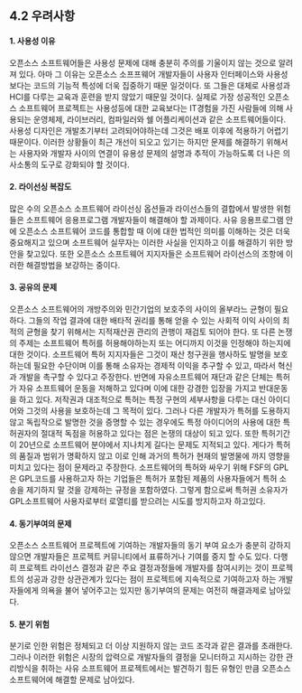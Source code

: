 ## 4.2 우려사항

#### 1. 사용성 이유
오픈소스 소프트웨어들은 사용성 문제에 대해 충분히 주의를 기울이지 않는 것으로 알려져 있다. 아마 그 이유는 오픈소스 소프프웨어 개발자들이 사용자 인터페이스와 사용성보다는 코드의 기능적 특성에 더욱 집중하기 때문 일것이다. 또 그들은 대체로 사용성과 HCI를 다루는 교육과 훈련을 받지 않았기 때문일 것이다. 실제로 가장 성공적인 오픈소스 소프트웨어 프로젝트는 사용성등에 대한 교육보다는 IT경험을 가진 사람들에 의해 사용되는 운영체제, 라이브러리, 컴파일러와 쉘 어플리케이션과 같은 소프트웨어들이다. 사용성 디자인은 개발초기부터 고려되어야하는데 그것은 배포 이후에 적용하기 어렵기 때문이다.
 이러한 상황들이 최근 개선이 되오고 있기는 하지만 문제를 해결하기 위해서는 사용자와 개발자 사이의 연결이 유용성 문제의 설명과 추적이 가능하도록 더 나은 의사소통의 도구로 강화되야 할 것이다.

#### 2. 라이선싱 복잡도
많은 수의 오픈소스 소프트웨어 라이선싱 옵션들과 라이선스들의 결합에서 발생한 위험들은 소프트웨어 응용프로그램 개발자들이 해결해야 할 과제이다. 사유 응용프로그램 안에 오픈소스 소프트웨어 코드를 통합할 때 이에 대한 법적인 의미를 이해하는 것은 더욱 중요해지고 있으며 소프트웨어 실무자는 이러한 사실을 인지하고 이를 해결하기 위한 방안을 찾고있다. 또한 오픈소스 소프트웨어 지지자들은 소프트웨어 라이선스의 조항에 이러한 해결방법을 보강하는 중이다.

#### 3. 공유의 문제
오픈소스 소프트웨어의 개방주의와 민간기업의 보호주의 사이의 올부라느 균형이 필요하다. 그들의 작업 결과에 대한 배타적 권리를 통해 얻을 수 있는 사회적 이익 사이의 최적의 균형을 찾기 위해서는 지적재산권 관리의 관행이 재검토 되어야 한다.
또 다른 논쟁의 주제는 소프트웨어 특허를 허용해야하는지 또는 어디까지 이것을 인정해야 하는지에 대한 것이다. 소프트웨어 특허 지지자들은 그것이 재산 청구권을 행사하도 발명을 보호하는데 필요한 수단이며 이를 통해 소유자는 경제적 이익을 추구할 수 있고, 따라서 혁신과 개발을 촉구할 수 있다고 주장한다.
 반면에 자유소프트웨어 재단과 같은 단체는 특허가 자유 소프트웨어 운동을 저해하고 있다며 이에 대한 강경한 입장을 가지고 반대운동을 하고 있다. 저작권과 대조적으로 특허는 특정 구현의 세부사항을 다루는 대신 아이디어와 그것의 사용을 보호하는데 그 목적이 있다. 그러나 다른 개발자가 특허를 도용하지 않고 독립작으로 발명한 것을 증명할 수 있는 경우에도 특정 아이디어의 사용에 대한 특허권자의 절대적 독점을 허용하고 있다는 점은 논쟁의 대상이 되고 있다. 또한 특허기간이 20년으로 소프트웨어 분야에서 지나치게 길다는 문제도 지적되고 있다. 게다가 특허의 품질과 범위가 명확하지 않고 이로 인해 과거의 특허가 현재의 발명물에 까지 영향을 미치고 있다는 점이 문제라고 주장한다.
소프트웨어의 특허와 싸우기 위해 FSF의 GPL은 GPL코드를 사용하고자 하는 기업들은 특허가 포함된 제품의 사용자들에거 특허 소송을 제기하지 말 것을 강제하는 규정을 포함하였다. 그렇게 함으로써 특허권 소유자가 GPL소프트웨어 사용자로부터 로열티를 받으려는 시도를 방지하고자 하고있다.

#### 4. 동기부여의 문제
오픈소스 소프트웨어 프로젝트에 기여하는 개발자들의 동기 부여 요소가 충분히 강하지 않으면 개발자들은 프로젝트 커뮤니티에서 표류하거나 기여를 중지 할 수도 있다. 다행히 프로젝트 라이선스 결정과 같은 주요 결정과정들에 개발자를 참여시키는 것이 프로젝트의 성공과 강한 상관관계가 있다는 점이 프로젝트에 지속적으로 기여하고자 하는 개발자들에게 의욕을 불어 넣어주고는 있지만 동기부여의 문제는 여전히 해결과제로 남아있다.


#### 5. 분기 위험
분기로 인한 위험은 정체되고 더 이상 지원하지 않는 코드 조각과 같은 결과를 초래한다. 그러나 이러한 위험은 시장의 압력으로 개발자들의 결정을 모니터하고 지시하는 강한 관리방식을 취하는 사유 소프트웨어 프로젝트에서는 발견하기 힘든 유형인 만큼 오픈소스 소프트웨어에 해결할 문제로 남아있다.
